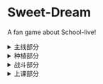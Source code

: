 # Sweet-Dream
A fan game about School-live!

<details>
  <summary>主线部分</summary>

   - [ ] 第一章
   - [ ] 第二章
   - [ ] 第三章
   - [ ] 第四章
   - [ ] 第五章
   - [ ] 第六章
   - [ ] ...
</details>

<details>
    <summary>种植部分</summary>

   - [ ] 种下植物
   - [ ] 收获植物
   - [x] 植物生长
</details>

<details>
    <summary>战斗部分</summary>
<details>
    <summary>PlayBase</summary>



- [ ] 角色移动
- [ ] 角色攻击
- [ ] 角色受击
- [ ] 角色死亡

</details>
</details>
<details>
    <summary>上课部分</summary>

- [ ] 高等数学
- [ ] 大学物理
- [ ] 线性代数
- [ ] ...

</details>
